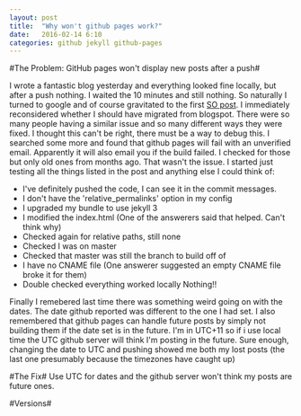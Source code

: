 ```yaml
---
layout: post
title:  "Why won't github pages work?"
date:   2016-02-14 6:10
categories: github jekyll github-pages 
---
```


#The Problem: GitHub pages won't display new posts after a push#

I wrote a fantastic blog yesterday and everything looked fine locally, but after a push nothing. I waited the 10 minutes and still nothing. So naturally I turned to google and of course gravitated to the first [SO post](http://stackoverflow.com/questions/20422279/github-pages-are-not-updating). I immediately reconsidered whether I should have migrated from blogspot. There were so many people having a similar issue and so many different ways they were fixed.  I thought this can't be right, there must be a way to debug this. I searched some more and found that github pages will fail with an unverified email. Apparently it will also email you if the build failed. I checked for those but only old ones from months ago. That wasn't the issue. I started just testing all the things listed in the post and anything else I could think of: 
* I've definitely pushed the code, I can see it in the commit messages. 
* I don't have the 'relative_permalinks' option in my config
* I upgraded my bundle to use jekyll 3
* I modified the index.html (One of the answerers said that helped. Can't think why)
* Checked again for relative paths, still none
* Checked I was on master
* Checked that master was still the branch to build off of
* I have no CNAME file (One answerer suggested an empty CNAME file broke it for them)
* Double checked everything worked locally
Nothing!!

Finally I remebered last time there was something weird going on with the dates. The date github reported was different to the one I had set. I also remembered that github pages can handle future posts by simply not building them if the date set is in the future. I'm in UTC+11 so if i use local time the UTC github server will think I'm posting in the future. Sure enough, changing the date to UTC and pushing showed me both my lost posts (the last one presumably because the timezones have caught up) 

#The Fix#
Use UTC for dates and the github server won't think my posts are future ones.

#Versions#
